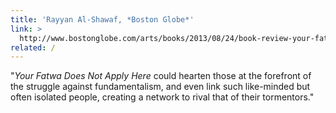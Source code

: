 ```yaml
---
title: 'Rayyan Al-Shawaf, *Boston Globe*'
link: >
  http://www.bostonglobe.com/arts/books/2013/08/24/book-review-your-fatwa-does-not-apply-here-karima-bennoune-and-isl-amir-ahmad-nasr/yoGO7NkxcOoLlz51uVWvqL/story.html
related: /
---
```

<p>
	 "<em>Your Fatwa Does Not Apply Here</em> could hearten those at the forefront of the struggle against fundamentalism, and even link such like-minded but often isolated people, creating a network to rival that of their tormentors."
</p>